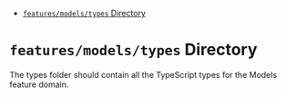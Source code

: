 <!-- START doctoc generated TOC please keep comment here to allow auto update -->
<!-- DON'T EDIT THIS SECTION, INSTEAD RE-RUN doctoc TO UPDATE -->

- [`features/models/types` Directory](#featuresmodelstypes-directory)

<!-- END doctoc generated TOC please keep comment here to allow auto update -->

# `features/models/types` Directory

The types folder should contain all the TypeScript types for the Models feature domain.
